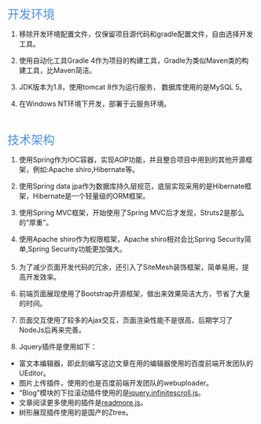 <p>
    <span style="color:#548dd4;font-family:微软雅黑, Microsoft YaHei;font-size:24px">开发环境</span>
</p>
<ol>
    <li>
        <p>
            移除开发环境配置文件，仅保留项目源代码和gradle配置文件，自由选择开发工具。
        </p>
    </li>
    <li>
        <p>
            使用自动化工具Gradle 4作为项目的构建工具，Gradle为类似Maven类的构建工具，比Maven简洁。
        </p>
    </li>
    <li>
        <p>
             JDK版本为1.8，使用tomcat 8作为运行服务， 数据库使用的是MySQL 5。
        </p>
    </li>
    <li>
        <p>
            在Windows NT环境下开发，部署于云服务环境。
        </p>
    </li>
</ol>
<p>
    <br/>
</p>
<p>
    <span style="color:#548dd4;font-family:微软雅黑, Microsoft YaHei;font-size:24px">技术架构</span>
</p>
<ol>
    <li>
        <p>
            使用Spring作为IOC容器，实现AOP功能，并且整合项目中用到的其他开源框架，例如:Apache shiro,Hibernate等。<br/>
        </p>
    </li>
    <li>
        <p>
            使用Spring data jpa作为数据库持久层规范，底层实现采用的是Hibernate框架，Hibernate是一个轻量级的ORM框架。
        </p>
    </li>
    <li>
        <p>
            使用Spring MVC框架，开始使用了Spring MVC后才发现，Struts2是那么的“厚重”。
        </p>
    </li>
    <li>
        <p>
            使用Apache shiro作为权限框架，Apache shiro相对会比Spring Security简单,<span style="line-height: 22.8571434020996px; white-space: normal;">Spring Security功能更加强大</span>。
        </p>
    </li>
    <li>
        <p>
            为了减少页面开发代码的冗余，还引入了SiteMesh装饰框架，简单易用，提高开发效率。
        </p>
    </li>
    <li>
        <p>
            前端页面展现使用了Bootstrap开源框架，做出来效果简洁大方，节省了大量的时间。
        </p>
    </li>
    <li>
        <p>
            页面交互使用了较多的Ajax交互，页面渲染性能不是很高，后期学习了NodeJs后再来完善。
        </p>
    </li>
    <li>
        <p>
            Jquery插件是使用如下：
        </p>
    </li>
</ol>
<ul>
    <li>
        富文本编辑器，即此刻编写这边文章在用的编辑器使用的百度前端开发团队的UEditor。
    </li>
    <li>
        图片上传插件，使用的也是百度前端开发团队的webuploader。
    </li>
    <li>
        “Blog”模块的下拉滚动插件使<span id="_baidu_bookmark_start_1" style="display: none; line-height: 0px;">‍</span><span id="_baidu_bookmark_start_3" style="display: none; line-height: 0px;">‍</span>用的是<a href="https://github.com/ethanxm/imethan/blob/master/WebContent/theme/js/jquery.infinitescroll.js" id="5634f3947cec655e21a22d0307717713-88633e12e2164348e56f1bd96d515a7747a83eca" title="jquery.infinitescroll.js">jquery.infinitescroll.js<span id="_baidu_bookmark_end_2" style="display: none; line-height: 0px;">‍</span></a>。<span id="_baidu_bookmark_end_4" style="display: none; line-height: 0px;">‍</span>
    </li>
    <li>
        文章阅读更多使<span id="_baidu_bookmark_start_6" style="display: none; line-height: 0px;">‍</span><span id="_baidu_bookmark_start_8" style="display: none; line-height: 0px;">‍</span>用的插件是<a href="https://github.com/ethanxm/imethan/blob/master/WebContent/theme/js/readmore.js" id="f02c54a9a80a30ed724a772e1be05715-3296b45ef8bd194f1e06c9c0e37dcb49fd4ab44e" title="readmore.js">readmore.js<span id="_baidu_bookmark_end_7" style="display: none; line-height: 0px;">‍</span></a>。<span id="_baidu_bookmark_end_9" style="display: none; line-height: 0px;">‍</span>
    </li>
    <li>
        树形展现插件使用的是国产的Ztree。
    </li>
</ul>
